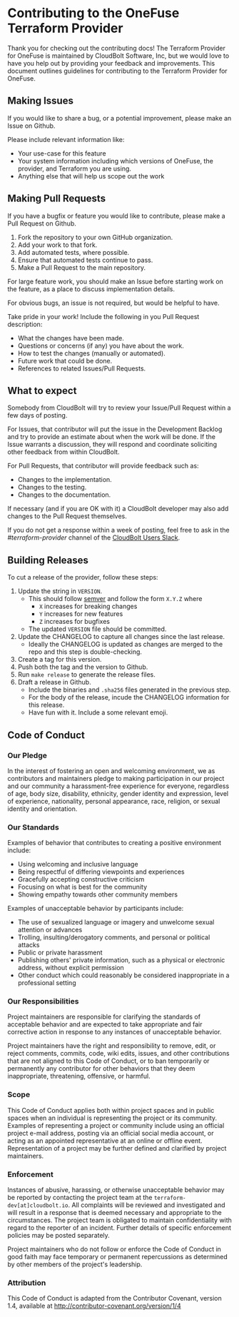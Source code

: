 # Contributing to the OneFuse Terraform Provider

Thank you for checking out the contributing docs!
The Terraform Provider for OneFuse is maintained by CloudBolt Software, Inc, but we would love to have you help out by providing your feedback and improvements.
This document outlines guidelines for contributing to the Terraform Provider for OneFuse.

## Making Issues

If you would like to share a bug, or a potential improvement, please make an Issue on Github.

Please include relevant information like:

* Your use-case for this feature
* Your system information including which versions of OneFuse, the provider, and Terraform you are using.
* Anything else that will help us scope out the work

## Making Pull Requests

If you have a bugfix or feature you would like to contribute, please make a Pull Request on Github.

1. Fork the repository to your own GitHub organization.
2. Add your work to that fork.
3. Add automated tests, where possible.
4. Ensure that automated tests continue to pass.
5. Make a Pull Request to the main repository.

For large feature work, you should make an Issue before starting work on the feature, as a place to discuss implementation details.

For obvious bugs, an issue is not required, but would be helpful to have.

Take pride in your work!
Include the following in you Pull Request description:

* What the changes have been made.
* Questions or concerns (if any) you have about the work.
* How to test the changes (manually or automated).
* Future work that could be done.
* References to related Issues/Pull Requests.

## What to expect

Somebody from CloudBolt will try to review your Issue/Pull Request within a few days of posting.

For Issues, that contributor will put the issue in the Development Backlog and try to provide an estimate about when the work will be done.
If the Issue warrants a discussion, they will respond and coordinate soliciting other feedback from within CloudBolt.

For Pull Requests, that contributor will provide feedback such as:

* Changes to the implementation.
* Changes to the testing.
* Changes to the documentation.

If necessary (and if you are OK with it) a CloudBolt developer may also add changes to the Pull Request themselves.

If you do not get a response within a week of posting, feel free to ask in the *#terraform-provider* channel of the [CloudBolt Users Slack](cloudbolt-users.slack.com).

## Building Releases

To cut a release of the provider, follow these steps:

1. Update the string in `VERSION`.
    * This should follow [semver](https://semver.org/) and follow the form `X.Y.Z` where
        * `X` increases for breaking changes
        * `Y` increases for new features
        * `Z` increases for bugfixes
    * The updated `VERSION` file should be committed.
1. Update the CHANGELOG to capture all changes since the last release.
    * Ideally the CHANGELOG is updated as changes are merged to the repo and this step is double-checking.
1. Create a tag for this version.
1. Push both the tag and the version to Github.
1. Run `make release` to generate the release files.
1. Draft a release in Github.
    * Include the binaries and `.sha256` files generated in the previous step.
    * For the body of the release, incude the CHANGELOG information for this release.
    * Have fun with it. Include a some relevant emoji.

## Code of Conduct

### Our Pledge

In the interest of fostering an open and welcoming environment, we as contributors and maintainers pledge to making participation in our project and our community a harassment-free experience for everyone, regardless of age, body size, disability, ethnicity, gender identity and expression, level of experience, nationality, personal appearance, race, religion, or sexual identity and orientation.

### Our Standards

Examples of behavior that contributes to creating a positive environment include:

* Using welcoming and inclusive language
* Being respectful of differing viewpoints and experiences
* Gracefully accepting constructive criticism
* Focusing on what is best for the community
* Showing empathy towards other community members

Examples of unacceptable behavior by participants include:

* The use of sexualized language or imagery and unwelcome sexual attention or advances
* Trolling, insulting/derogatory comments, and personal or political attacks
* Public or private harassment
* Publishing others' private information, such as a physical or electronic address, without explicit permission
* Other conduct which could reasonably be considered inappropriate in a professional setting

### Our Responsibilities

Project maintainers are responsible for clarifying the standards of acceptable behavior and are expected to take appropriate and fair corrective action in response to any instances of unacceptable behavior.

Project maintainers have the right and responsibility to remove, edit, or reject comments, commits, code, wiki edits, issues, and other contributions that are not aligned to this Code of Conduct, or to ban temporarily or permanently any contributor for other behaviors that they deem inappropriate, threatening, offensive, or harmful.

### Scope

This Code of Conduct applies both within project spaces and in public spaces when an individual is representing the project or its community. Examples of representing a project or community include using an official project e-mail address, posting via an official social media account, or acting as an appointed representative at an online or offline event. Representation of a project may be further defined and clarified by project maintainers.

### Enforcement

Instances of abusive, harassing, or otherwise unacceptable behavior may be reported by contacting the project team at the `terraform-dev[at]cloudbolt.io`.
All complaints will be reviewed and investigated and will result in a response that is deemed necessary and appropriate to the circumstances.
The project team is obligated to maintain confidentiality with regard to the reporter of an incident.
Further details of specific enforcement policies may be posted separately.

Project maintainers who do not follow or enforce the Code of Conduct in good faith may face temporary or permanent repercussions as determined by other members of the project's leadership.

### Attribution

This Code of Conduct is adapted from the Contributor Covenant, version 1.4, available at http://contributor-covenant.org/version/1/4
